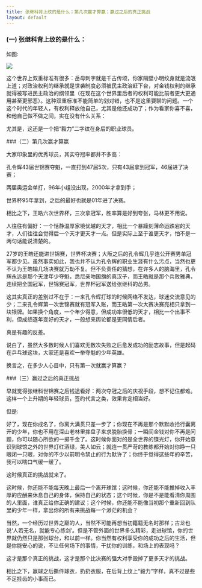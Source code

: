 ```yaml
---
title: 张继科背上纹的是什么；第几次赢才算赢；赢过之后的真正挑战
layout: default
---
```


### (一) 张继科背上纹的是什么：
如图:

<img src="http://mytabletennis.net/forum/uploads/12056/373856_182068031881769_114357785319461_373250_232668364_n_1.jpg">

这个世界上双重标准有很多：岳母刺字就是千古传颂，你家隔壁小明纹身就是流氓上道；对政治权利的继承就是世袭制度必须被民主政治赶下台，对金钱权利的继承就得被写进民主政治的纲领里（在现在这个世界里后者的权利可能比前者更大更通用甚至更邪恶）。这种双重标准不能简单的划对错，也不是这里要聊的问题。一个这个时代的年轻人，有权利释放他自己，尤其是他还成功了；作为看家你喜不喜，和他自己做不做之间，实在没有什么关系：

尤其是，这还是一个把“毅力”二字纹在身后的职业球员。

###（二）第几次赢才算赢

大家印象里的优秀球员，其实夺冠率都并不多高：

孔令辉43届世锦赛夺魁，一直打到47届5次，只有43届拿到冠军，46届进了决赛；

两届奥运会单打，96年小组没出现，2000年才拿到手；

世界杯95年拿到，之后的最好也就是01年进了决赛。

相比之下，王皓六次世界杯，三次拿冠军，胜率算是好到夸张，马林更不用说。

人往往有偏好：一个恬静温厚家境优越的天才，相比一个暴躁刻薄命运跌宕的天才，人们往往会觉得后一个天才更天才一点。但是实际上至于谁更天才，怕不是一两句话能说清楚的。

27岁的王皓还能进世锦赛，世界杯决赛；大阪之后的孔令辉几乎连公开赛男单冠军都少见。虽然事实如此，我也并不认为孔令辉的职业生涯有什么污点，当然也更不认为王皓输几场决赛就万劫不复。但不负责任的猜想，在许多人的脑海里，孔令辉永远是那个天津年少夺魁，悉尼亲吻国旗的真汉子，而王皓就是那个兵败雅典，连续把全国冠军，世锦赛冠军，世界杯冠军送给张继科的怂男。

这其实真正的差别过不在于：一来孔令辉打球的时候网络不发达，球迷交流意见的少；二来孔令辉第一次世锦赛就有冠军入账，而王皓第一次大赛决赛亮相只拿到一块银牌。如果换个角度，一个年少得意，但成功率很低的天才，相比一个出事不利，但成绩逐年变好的天才，一般想来舆论都是更同情后者。

真是有趣的反差。

说白了，虽然大多数时候人们喜欢无数次失败之后愈发成功的励志故事，但是起码在乒乓球这块，大家还是喜欢一举夺魁的少年英雄。

换言之，在多少人心目中，只有第一次就赢才算赢？


###（三）赢过之后的真正挑战

早就觉得张继科世锦赛之后钱途看好：两次夺冠之后的庆祝手段，想不记住都难。这样一个上升期的年轻球员，签约代言之类，效果肯定相当好。

但是:

好了，现在你成名了，你离大满贯只差一步了；你现在不再是那个默默收拾行囊离开的少年，你也不用在深山老林里摔盘子来求脱胎换骨；一瞬间金钱对你不再是问题，你可以随心所欲的一掷千金了。这时候你面对的是全世界的镁光灯，你开始意识到球馆之外的世界灯红酒绿，美人如云；就连一贯严苛的教练都开始对你睁一只眼闭一只眼，对你的不少以前明令禁止的行为默许了；你终于觉得这些年的辛苦，我可以喘口气缓一缓了。

这时候真正的挑战就来了。

这时候，你还能不能每天晚上最后一个离开球馆；这时候，你还能不能推掉收入丰厚的应酬来休息自己的身体，保持自己的状态；这个时候，你是不是能看清你周围的人里面，谁真正给你正确的建议；这个时候，你还能不能像当初那个重新回到队里的少年一样，拿出你的所有来挑战每一个渺茫的机会？

当然，一个经历过世界之巅的人，当然不可能再想当初籍籍无名时那样；古龙也说‘人若无名，就能专心练剑’。但是不管外面的世界多么精彩，走进球馆，你的世界就仍然只是那张球台，和以前一样。你当然有权利享受你的成功之后的生活，但是你能安心的说，不让任何场下的事情，干扰你的训练，和场上的表现吗？

这才是那个真正的挑战，这才是那个比决赛的强大对手毁掉了更多天才的挑战。

相比之下，赢球之后撕件球衣，扔扔衣服，在后背上纹上“毅力”字样，真不过是些不足挂齿的小事而已。